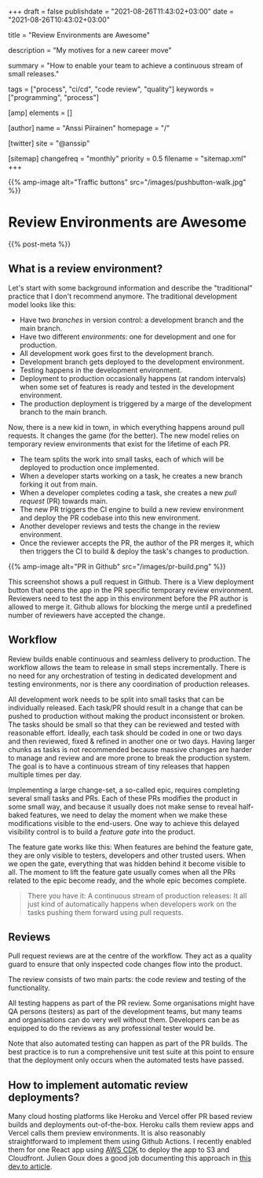 +++
draft = false
publishdate = "2021-08-26T11:43:02+03:00"
date = "2021-08-26T10:43:02+03:00"

title = "Review Environments are Awesome"

description = "My motives for a new career move"

summary = "How to enable your team to achieve a continuous stream of small releases."

tags = ["process", "ci/cd", "code review", "quality"]
keywords = ["programming", "process"]

[amp]
    elements = []

[author]
    name = "Anssi Piirainen"
    homepage = "/"

[twitter]
    site = "@anssip"

[sitemap]
    changefreq = "monthly"
    priority = 0.5
    filename = "sitemap.xml"
+++

{{% amp-image alt="Traffic buttons" src="/images/pushbutton-walk.jpg" %}}

# Review Environments are Awesome

{{% post-meta %}}

## What is a review environment?

Let's start with some background information and describe the "traditional" practice that I don't recommend anymore. The traditional development model looks like this:

* Have two _branches_ in version control: a development branch and the main branch.
* Have two different _environments_: one for development and one for production.
* All development work goes first to the development branch.
* Development branch gets deployed to the development environment.
* Testing happens in the development environment.
* Deployment to production occasionally happens (at random intervals) when some set of features is ready and tested in the development environment.
* The production deployment is triggered by a marge of the development branch to the main branch.

Now, there is a new kid in town, in which everything happens around pull requests. It changes the game (for the better). The new model relies on temporary review environments that exist for the lifetime of each PR.

* The team splits the work into small tasks, each of which will be deployed to production once implemented.
* When a developer starts working on a task, he creates a new branch forking it out from main.
* When a developer completes coding a task, she creates a new *pull request* (PR) towards main.
* The new PR triggers the CI engine to build a new review environment and deploy the PR codebase into this new environment.
* Another developer reviews and tests the change in the review environment.
* Once the reviewer accepts the PR, the author of the PR merges it, which then triggers the CI to build & deploy the task's changes to production.

{{% amp-image alt="PR in Github" src="/images/pr-build.png" %}}

This screenshot shows a pull request in Github. There is a View deployment button that opens the app in the PR specific temporary review environment. Reviewers need to test the app in this environment before the PR author is allowed to merge it. Github allows for blocking the merge until a predefined number of reviewers have accepted the change.

## Workflow

Review builds enable continuous and seamless delivery to production. The workflow allows the team to release in small steps incrementally. There is no need for any orchestration of testing in dedicated development and testing environments, nor is there any coordination of production releases.

All development work needs to be split into small tasks that can be individually released. Each task/PR should result in a change that can be pushed to production without making the product inconsistent or broken. The tasks should be small so that they can be reviewed and tested with reasonable effort. Ideally, each task should be coded in one or two days and then reviewed, fixed & refined in another one or two days. Having larger chunks as tasks is not recommended because massive changes are harder to manage and review and are more prone to break the production system. The goal is to have a continuous stream of tiny releases that happen multiple times per day.

Implementing a large change-set, a so-called epic, requires completing several small tasks and PRs. Each of these PRs modifies the product in some small way, and because it usually does not make sense to reveal half-baked features, we need to delay the moment when we make these modifications visible to the end-users. One way to achieve this delayed visibility control is to build a *feature gate* into the product.

The feature gate works like this: When features are behind the feature gate, they are only visible to testers, developers and other trusted users. When we open the gate, everything that was hidden behind it become visible to all. The moment to lift the feature gate usually comes when all the PRs related to the epic become ready, and the whole epic becomes complete.

> There you have it: A continuous stream of production releases: It all just kind of automatically happens when developers work on the tasks pushing them forward using pull requests.

## Reviews

Pull request reviews are at the centre of the workflow. They act as a quality guard to ensure that only inspected code changes flow into the product.

The review consists of two main parts: the code review and testing of the functionality.

All testing happens as part of the PR review. Some organisations might have QA persons (testers) as part of the development teams, but many teams and organisations can do very well without them. Developers can be as equipped to do the reviews as any professional tester would be.

Note that also automated testing can happen as part of the PR builds. The best practice is to run a comprehensive unit test suite at this point to ensure that the deployment only occurs when the automated tests have passed.

## How to implement automatic review deployments?

Many cloud hosting platforms like Heroku and Vercel offer PR based review builds and deployments out-of-the-box. Heroku calls them review apps and Vercel calls them preview environments.
It is also reasonably straightforward to implement them using Github Actions. I recently enabled them for one React app using [AWS CDK](https://aws.amazon.com/cdk/) to deploy the app to S3 and Cloudfront. Julien Goux does a good job documenting this approach in [this dev.to article](https://dev.to/jgoux/preview-environments-per-pull-request-using-aws-cdk-and-github-actions-bfi).

